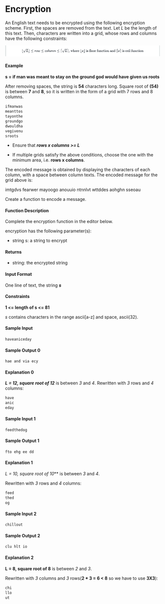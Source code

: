 # Encryption

An English text needs to be encrypted using the following encryption scheme.
First, the spaces are removed from the text. Let *L* be the length of this text.
Then, characters are written into a grid, whose rows and columns have the following constraints:

![plot](./images/1.png)

#### Example

**s = if man was meant to stay on the ground god would have given us roots**

After removing spaces, the string is **54** characters long. Square root of **(54)** is between **7** and **8**, so it is written in the form of a grid with 7 rows and 8 columns.

``` 
ifmanwas  
meanttos       
tayonthe  
groundgo  
dwouldha  
vegivenu  
sroots
```

- Ensure that ***rows x columns >= L***

- If multiple grids satisfy the above conditions, choose the one with the minimum area, i.e. **rows x columns**.

The encoded message is obtained by displaying the characters of each column, with a space between column texts. The encoded message for the grid above is:

imtgdvs fearwer mayoogo anouuio ntnnlvt wttddes aohghn sseoau

Create a function to encode a message.

#### Function Description

Complete the encryption function in the editor below.

encryption has the following parameter(s):

- string s: a string to encrypt

#### Returns

- string: the encrypted string

#### Input Format

One line of text, the string ***s***

#### Constraints

**1 <= length of s <= 81**

 *s* contains characters in the range ascii[a-z] and space, ascii(32).

#### Sample Input
```
haveaniceday
```

#### Sample Output 0
```
hae and via ecy
```

#### Explanation 0

***L = 12, square root of 12***  is between *3* and *4*.
Rewritten with *3* rows and *4* columns:

```
have
anic
eday
```

#### Sample Input 1
```
feedthedog    
```

#### Sample Output 1
```
fto ehg ee dd
```

#### Explanation 1

  *L = 10, square root of 10***  is between *3* and *4*.

Rewritten with *3* rows and *4* columns:

  ```
  feed
  thed
  og
  ```

#### Sample Input 2
```
chillout
```

#### Sample Output 2
```
clu hlt io
```

#### Explanation 2

  **L = 8, square root of 8**  is between *2* and *3*.

  Rewritten with *3* columns and *3* rows(**2 * 3 = 6 < 8** so we have to use **3X3**):

```
chi
llo
ut
```



